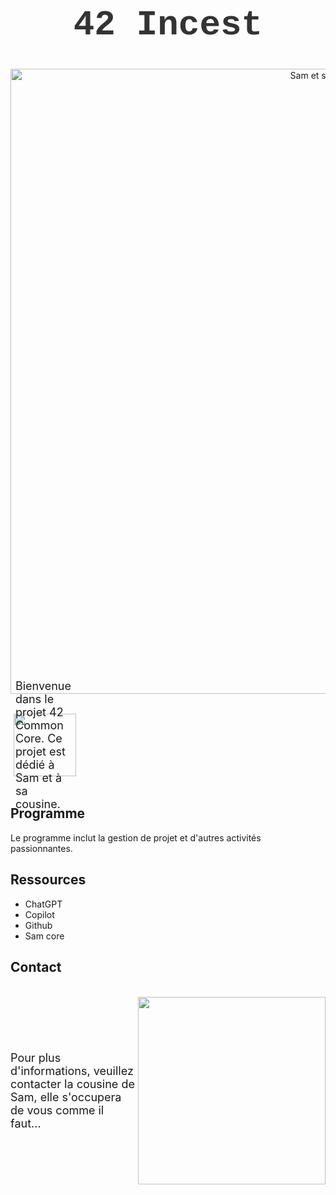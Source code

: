 <h1 align="center" style="font-family: 'Courier New', monospace; font-size: 4em; color: #333;">
  42 Incest
</h1>

<p align="center">
  <img src="https://i.pinimg.com/736x/d7/99/b0/d799b06d82a7673588721cea1ec16bb8.jpg" alt="Sam et sa cousine" style="width:1000px;">
</p>

<p style="position: relative; display:inline-flex; align-items:center; justify-content:center; font-size:18px;">
  <img src="https://i.pinimg.com/736x/23/5a/0a/235a0a71427978a9ee6123d940e45269.jpg" style="width:100px; margin-left:5px;">
  <span style="position:absolute; top:50%; left:50%; transform:translate(-50%, -50%);">
    Bienvenue dans le projet 42 Common Core. Ce projet est dédié à Sam et à sa cousine.
  </span>
</p>

## Programme
Le programme inclut la gestion de projet et d'autres activités passionnantes.

## Ressources
- ChatGPT
- Copilot
- Github
- Sam core


## Contact
<p style="display:inline-flex; align-items:center; font-size:18px;">
  <span>Pour plus d'informations, veuillez contacter la cousine de Sam, elle s'occupera de vous comme il faut...</span>
  <img src="https://i.pinimg.com/736x/af/08/34/af0834c6638186a029558f318c45a53e.jpg" style="width:300px; margin-left:5px;">
</p>